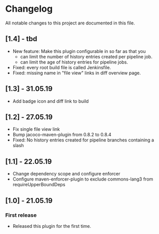 # Changelog
All notable changes to this project are documented in this file.

## [1.4] - tbd
* New feature: Make this plugin configurable in so far as that you
  + can limit the number of history entries created per pipeline job.
  + can limit the age of history entries for pipeline jobs.
* Fixed: every root build file is called Jenkinsfile.
* Fixed: missing name in "file view" links in diff overview page.

## [1.3] - 31.05.19
* Add badge icon and diff link to build

## [1.2] - 27.05.19
* Fix single file view link
* Bump jacoco-maven-plugin from 0.8.2 to 0.8.4
* Fixed: No history entries created for pipeline branches containing a slash

## [1.1] - 22.05.19
* Change dependency scope and configure enforcer
* Configure maven-enforcer-plugin to exclude commons-lang3 from requireUpperBoundDeps

## [1.0] - 21.05.19
### First release
* Released this plugin for the first time.
